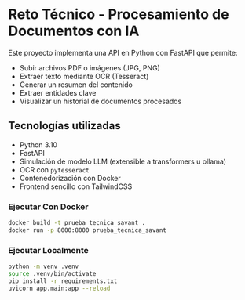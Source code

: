 # Reto Técnico - Procesamiento de Documentos con IA

Este proyecto implementa una API en Python con FastAPI que permite:

- Subir archivos PDF o imágenes (JPG, PNG)
- Extraer texto mediante OCR (Tesseract)
- Generar un resumen del contenido
- Extraer entidades clave
- Visualizar un historial de documentos procesados

##  Tecnologías utilizadas

-  Python 3.10
-  FastAPI
-  Simulación de modelo LLM (extensible a transformers u ollama)
-  OCR con `pytesseract`
-  Contenedorización con Docker
-  Frontend sencillo con TailwindCSS


### Ejecutar Con Docker
```bash
docker build -t prueba_tecnica_savant .
docker run -p 8000:8000 prueba_tecnica_savant
```

### Ejecutar Localmente

```bash
python -m venv .venv
source .venv/bin/activate
pip install -r requirements.txt
uvicorn app.main:app --reload
```
